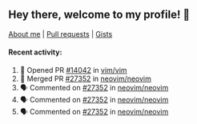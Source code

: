 ## Hey there, welcome to my profile! 👋

[About me](https://seandewar.github.io/)
 | [Pull requests](https://github.com/search?p=1&q=author%3Aseandewar+is%3Apr)
 | [Gists](https://gist.github.com/seandewar)

#### Recent activity:

<!--START_SECTION:activity-->
1. 💪 Opened PR [#14042](https://github.com/vim/vim/pull/14042) in [vim/vim](https://github.com/vim/vim)
2. 🎉 Merged PR [#27352](https://github.com/neovim/neovim/pull/27352) in [neovim/neovim](https://github.com/neovim/neovim)
3. 🗣 Commented on [#27352](https://github.com/neovim/neovim/pull/27352#issuecomment-1928586359) in [neovim/neovim](https://github.com/neovim/neovim)
4. 🗣 Commented on [#27352](https://github.com/neovim/neovim/pull/27352#issuecomment-1928514577) in [neovim/neovim](https://github.com/neovim/neovim)
5. 🗣 Commented on [#27352](https://github.com/neovim/neovim/pull/27352#issuecomment-1928478288) in [neovim/neovim](https://github.com/neovim/neovim)
<!--END_SECTION:activity-->
